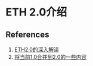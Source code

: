# ETH 2.0介绍









## References

1. [ETH2.0的深入解读](notes.ethereum.org/@vbuterin/rkhCgQteN#tip1)
2. [将当前1.0合并到2.0的一些内容](https://ethereum.org/en/eth2/merge/)